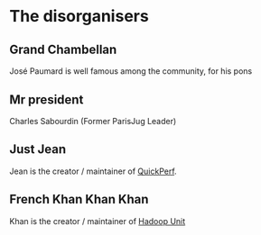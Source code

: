 # &nbsp;

# The disorganisers

## Grand Chambellan

José Paumard is well famous among the community, for his pons

## Mr president

Charles Sabourdin (Former ParisJug Leader) 

## Just Jean

Jean is the creator / maintainer of [QuickPerf](https://github.com/quick-perf/quickperf).

## French Khan Khan Khan

Khan is the creator / maintainer of [Hadoop Unit](https://github.com/jetoile/hadoop-unit)

